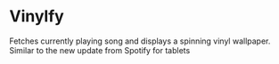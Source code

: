 # Vinylfy
Fetches currently playing song and displays a spinning vinyl wallpaper. Similar to the new update from Spotify for tablets
